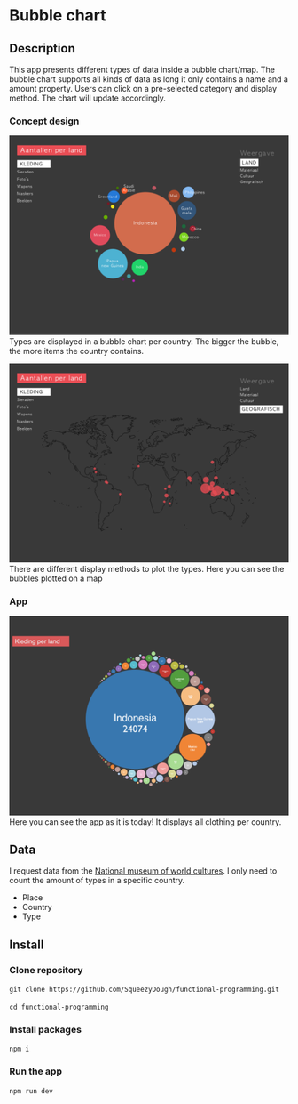 # Bubble chart

## Description
This app presents different types of data inside a bubble chart/map.
The bubble chart supports all kinds of data as long it only contains a name and a amount property. 
Users can click on a pre-selected category and display method. The chart will update accordingly.

### Concept design
![Land](https://github.com/SqueezyDough/functional-programming/blob/master/wiki/land.png)
Types are displayed in a bubble chart per country. The bigger the bubble, the more items the country contains.

![Geo](https://github.com/SqueezyDough/functional-programming/blob/master/wiki/geo.png)
There are different display methods to plot the types. Here you can see the bubbles plotted on a map

### App
![Site](https://github.com/SqueezyDough/functional-programming/blob/master/wiki/site.png)
Here you can see the app as it is today! It displays all clothing per country.

## Data
I request data from the [National museum of world cultures](http://collectie.wereldculturen.nl/#/query/5de27531-1d92-4ca6-af75-f3d88e5a0f73). I only need to count the amount of types in a specific country.

* Place
* Country
* Type

## Install
### Clone repository
```
git clone https://github.com/SqueezyDough/functional-programming.git

cd functional-programming
```

### Install packages
```
npm i
```

### Run the app
``` 
npm run dev
```
